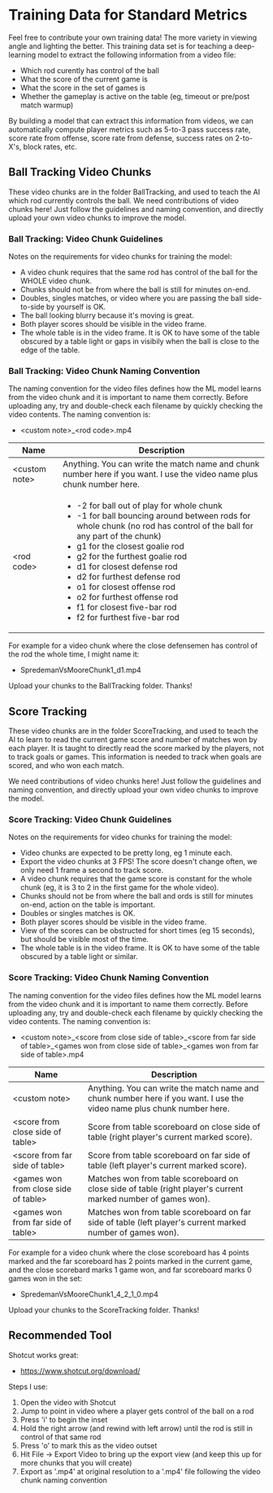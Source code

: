 # Training Data for Standard Metrics
Feel free to contribute your own training data! The more variety in viewing angle and lighting the better. This training data set is for teaching a deep-learning model to extract the following information from a video file:
* Which rod curently has control of the ball
* What the score of the current game is
* What the score in the set of games is
* Whether the gameplay is active on the table (eg, timeout or pre/post match warmup)

By building a model that can extract this information from videos, we can automatically compute player metrics such as 5-to-3 pass success rate, score rate from offense, score rate from defense, success rates on 2-to-X's, block rates, etc.

## Ball Tracking Video Chunks

These video chunks are in the folder BallTracking, and used to teach the AI which rod currently controls the ball. We need contributions of video chunks here! Just follow the guidelines and naming convention, and directly upload your own video chunks to improve the model.

### Ball Tracking: Video Chunk Guidelines

Notes on the requirements for video chunks for training the model:
* A video chunk requires that the same rod has control of the ball for the WHOLE video chunk.
* Chunks should not be from where the ball is still for minutes on-end.
* Doubles, singles matches, or video where you are passing the ball side-to-side by yourself is OK.
* The ball looking blurry because it's moving is great.
* Both player scores should be visible in the video frame.
* The whole table is in the video frame. It is OK to have some of the table obscured by a table light or gaps in visibily when the ball is close to the edge of the table.

### Ball Tracking: Video Chunk Naming Convention

The naming convention for the video files defines how the ML model learns from the video chunk and it is important to name them correctly. Before uploading any, try and double-check each filename by quickly checking the video contents. The naming convention is:
* &lt;custom note&gt;\_&lt;rod code&gt;.mp4

Name | Description
----|-----
&lt;custom note&gt; | Anything. You can write the match name and chunk number here if you want. I use the video name plus chunk number here.
&lt;rod code&gt; | <ul><li>-2 for ball out of play for whole chunk</li><li>-1 for ball bouncing around between rods for whole chunk (no rod has control of the ball for any part of the chunk)</li><li>g1 for the closest goalie rod</li><li>g2 for the furthest goalie rod</li><li>d1 for closest defense rod</li><li>d2 for furthest defense rod</li><li>o1 for closest offense rod</li><li>o2 for furthest offense rod</li><li>f1 for closest five-bar rod</li><li>f2 for furthest five-bar rod</li></ul>

For example for a video chunk where the close defensemen has control of the rod the whole time, I might name it:
* SpredemanVsMooreChunk1_d1.mp4

Upload your chunks to the BallTracking folder. Thanks!



## Score Tracking

These video chunks are in the folder ScoreTracking, and used to teach the AI to learn to read the current game score and number of matches won by each player. It is taught to directly read the score marked by the players, not to track goals or games. This information is needed to track when goals are scored, and who won each match.

We need contributions of video chunks here! Just follow the guidelines and naming convention, and directly upload your own video chunks to improve the model.


### Score Tracking: Video Chunk Guidelines

Notes on the requirements for video chunks for training the model:
* Video chunks are expected to be pretty long, eg 1 minute each.
* Export the video chunks at 3 FPS! The score doesn't change often, we only need 1 frame a second to track score.
* A video chunk requires that the game score is constant for the whole chunk (eg, it is 3 to 2 in the first game for the whole video).
* Chunks should not be from where the ball and ords is still for minutes on-end, action on the table is important.
* Doubles or singles matches is OK.
* Both player scores should be visible in the video frame.
* View of the scores can be obstructed for short times (eg 15 seconds), but should be visible most of the time.
* The whole table is in the video frame. It is OK to have some of the table obscured by a table light or similar.


### Score Tracking: Video Chunk Naming Convention

The naming convention for the video files defines how the ML model learns from the video chunk and it is important to name them correctly. Before uploading any, try and double-check each filename by quickly checking the video contents. The naming convention is:
* &lt;custom note&gt;\_&lt;score from close side of table&gt;\_&lt;score from far side of table&gt;\_&lt;games won from close side of table&gt;\_&lt;games won from far side of table&gt;.mp4

Name | Description
----|-----
&lt;custom note&gt; | Anything. You can write the match name and chunk number here if you want. I use the video name plus chunk number here.
&lt;score from close side of table&gt; | Score from table scoreboard on close side of table (right player's current marked score).
&lt;score from far side of table&gt; | Score from table scoreboard on far side of table (left player's current marked score).
&lt;games won from close side of table&gt; | Matches won from table scoreboard on close side of table (right player's current marked number of games won).
&lt;games won from far side of table&gt; | Matches won from table scoreboard on far side of table (left player's current marked number of games won).


For example for a video chunk where the close scoreboard has 4 points marked and the far scoreboard has 2 points marked in the current game, and the close scorebard marks 1 game won, and far scoreboard marks 0 games won in the set:
* SpredemanVsMooreChunk1_4_2_1_0.mp4

Upload your chunks to the ScoreTracking folder. Thanks!

## Recommended Tool
Shotcut works great:
* https://www.shotcut.org/download/

Steps I use:
1. Open the video with Shotcut
2. Jump to point in video where a player gets control of the ball on a rod
3. Press 'i' to begin the inset
4. Hold the right arrow (and rewind with left arrow) until the rod is still in control of that same rod
5. Press 'o' to mark this as the video outset
6. Hit File -> Export Video to bring up the export view (and keep this up for more chunks that you will create)
7. Export as '.mp4' at original resolution to a '.mp4' file following the video chunk naming convention


